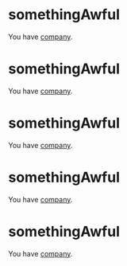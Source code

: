 # somethingAwful

You have [company](https://somethingawful.netlify.app/).
# somethingAwful

You have [company](https://somethingawful.netlify.app/).
# somethingAwful

You have [company](https://somethingawful.netlify.app/).
# somethingAwful

You have [company](https://somethingawful.netlify.app/).
# somethingAwful

You have [company](https://somethingawful.netlify.app/).
